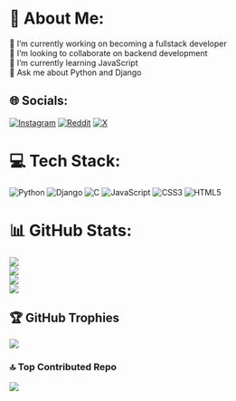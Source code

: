 # 💫 About Me:

🔭 I’m currently working on becoming a fullstack developer<br>👯 I’m looking to collaborate on backend development<br>🌱 I’m currently learning JavaScript<br>💬 Ask me about Python and Django

## 🌐 Socials:

[![Instagram](https://img.shields.io/badge/Instagram-%23E4405F.svg?logo=Instagram&logoColor=white)](https://instagram.com/himangshu.de) [![Reddit](https://img.shields.io/badge/Reddit-%23FF4500.svg?logo=Reddit&logoColor=white)](https://reddit.com/user/himangshu_de_03) [![X](https://img.shields.io/badge/X-black.svg?logo=X&logoColor=white)](https://x.com/himangshu_de)

# 💻 Tech Stack:

![Python](https://img.shields.io/badge/python-3670A0?style=for-the-badge&logo=python&logoColor=ffdd54) ![Django](https://img.shields.io/badge/django-%23092E20.svg?style=for-the-badge&logo=django&logoColor=white) ![C](https://img.shields.io/badge/c-%2300599C.svg?style=for-the-badge&logo=c&logoColor=white) ![JavaScript](https://img.shields.io/badge/javascript-%23323330.svg?style=for-the-badge&logo=javascript&logoColor=%23F7DF1E) ![CSS3](https://img.shields.io/badge/css3-%231572B6.svg?style=for-the-badge&logo=css3&logoColor=white) ![HTML5](https://img.shields.io/badge/html5-%23E34F26.svg?style=for-the-badge&logo=html5&logoColor=white)

# 📊 GitHub Stats:

[![](https://visitcount.itsvg.in/api?id=HimangshuDe&icon=0&color=11)](https://visitcount.itsvg.in)<br/>
![](https://github-readme-stats.vercel.app/api?username=HimangshuDe&theme=dark&hide_border=false&include_all_commits=false&count_private=true)<br/>
![](https://github-readme-streak-stats.herokuapp.com/?user=HimangshuDe&theme=dark&hide_border=false)<br/>
![](https://github-readme-stats.vercel.app/api/top-langs/?username=HimangshuDe&theme=dark&hide_border=false&include_all_commits=true&count_private=true&layout=compact)

## 🏆 GitHub Trophies

![](https://github-profile-trophy.vercel.app/?username=HimangshuDe&theme=radical&no-frame=false&no-bg=true&margin-w=4)

### 🔝 Top Contributed Repo

![](https://github-contributor-stats.vercel.app/api?username=HimangshuDe&limit=5&theme=dark&combine_all_yearly_contributions=true)
